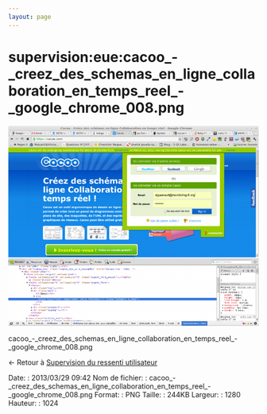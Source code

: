 ```yaml
---
layout: page
---
```


supervision:eue:cacoo\_-\_creez\_des\_schemas\_en\_ligne\_collaboration\_en\_temps\_reel\_-\_google\_chrome\_008.png
====================================================================================================================

[![cacoo\_-\_creez\_des\_schemas\_en\_ligne\_collaboration\_en\_temps\_reel\_-\_google\_chrome\_008.png](../../../assets/media/supervision/eue/cacoo_-_creez_des_schemas_en_ligne_collaboration_en_temps_reel_-_google_chrome_008.png@cache=&w=900&h=720 "cacoo_-_creez_des_schemas_en_ligne_collaboration_en_temps_reel_-_google_chrome_008.png")](../../../assets/media/supervision/eue/cacoo_-_creez_des_schemas_en_ligne_collaboration_en_temps_reel_-_google_chrome_008.png@cache= "Afficher le fichier original")

cacoo\_-\_creez\_des\_schemas\_en\_ligne\_collaboration\_en\_temps\_reel\_-\_google\_chrome\_008.png

← Retour à [Supervision du ressenti
utilisateur](../../../supervision/eue/start.html "supervision:eue:start")

Date:
:   2013/03/29 09:42
Nom de fichier:
:   cacoo\_-\_creez\_des\_schemas\_en\_ligne\_collaboration\_en\_temps\_reel\_-\_google\_chrome\_008.png
Format:
:   PNG
Taille:
:   244KB
Largeur:
:   1280
Hauteur:
:   1024

